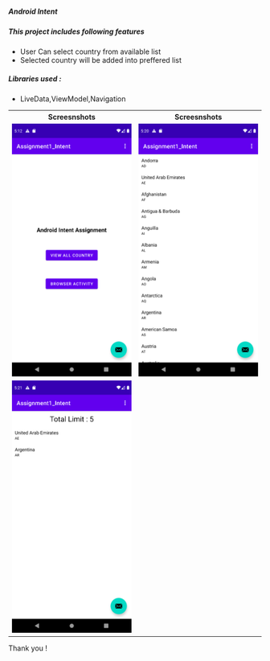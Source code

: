 ##### Android Intent

##### This project includes following features 

* User Can select country from available list
* Selected country will be added into preffered list

##### Libraries used : 

* LiveData,ViewModel,Navigation

<table>

<th>Screesnshots</th>
<th>Screesnshots</th>

<tr>
<td>
 <img src="https://raw.githubusercontent.com/kanulp/Android_Intent_Assignment/main/screenshots/ss1.png" width="600"   title="Screenshot 1">
</td>
<td>
 <img src="https://raw.githubusercontent.com/kanulp/Android_Intent_Assignment/main/screenshots/ss2.png" width="600" title="Screenshot 2">
</td>
</tr>

<tr>
<td>
 <img src="https://raw.githubusercontent.com/kanulp/Android_Intent_Assignment/main/screenshots/ss3.png" width="600"   title="Screenshot 3">
</td>

</tr>

</table>

Thank you !
